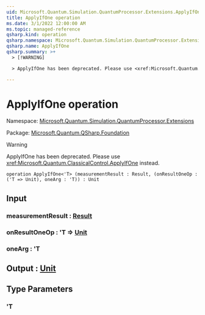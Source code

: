 ```yaml
---
uid: Microsoft.Quantum.Simulation.QuantumProcessor.Extensions.ApplyIfOne
title: ApplyIfOne operation
ms.date: 3/1/2022 12:00:00 AM
ms.topic: managed-reference
qsharp.kind: operation
qsharp.namespace: Microsoft.Quantum.Simulation.QuantumProcessor.Extensions
qsharp.name: ApplyIfOne
qsharp.summary: >+
  > [!WARNING]

  > ApplyIfOne has been deprecated. Please use <xref:Microsoft.Quantum.ClassicalControl.ApplyIfOne> instead.

---
```


# ApplyIfOne operation

Namespace: [Microsoft.Quantum.Simulation.QuantumProcessor.Extensions](xref:Microsoft.Quantum.Simulation.QuantumProcessor.Extensions)

Package: [Microsoft.Quantum.QSharp.Foundation](https://nuget.org/packages/Microsoft.Quantum.QSharp.Foundation)


> [!WARNING]
> ApplyIfOne has been deprecated. Please use <xref:Microsoft.Quantum.ClassicalControl.ApplyIfOne> instead.



```qsharp
operation ApplyIfOne<'T> (measurementResult : Result, (onResultOneOp : ('T => Unit), oneArg : 'T)) : Unit
```


## Input

### measurementResult : [Result](xref:microsoft.quantum.qsharp.valueliterals#result-literal)




### onResultOneOp : 'T => [Unit](xref:microsoft.quantum.qsharp.valueliterals#unit-literal) 




### oneArg : 'T





## Output : [Unit](xref:microsoft.quantum.qsharp.valueliterals#unit-literal)



## Type Parameters

### 'T

